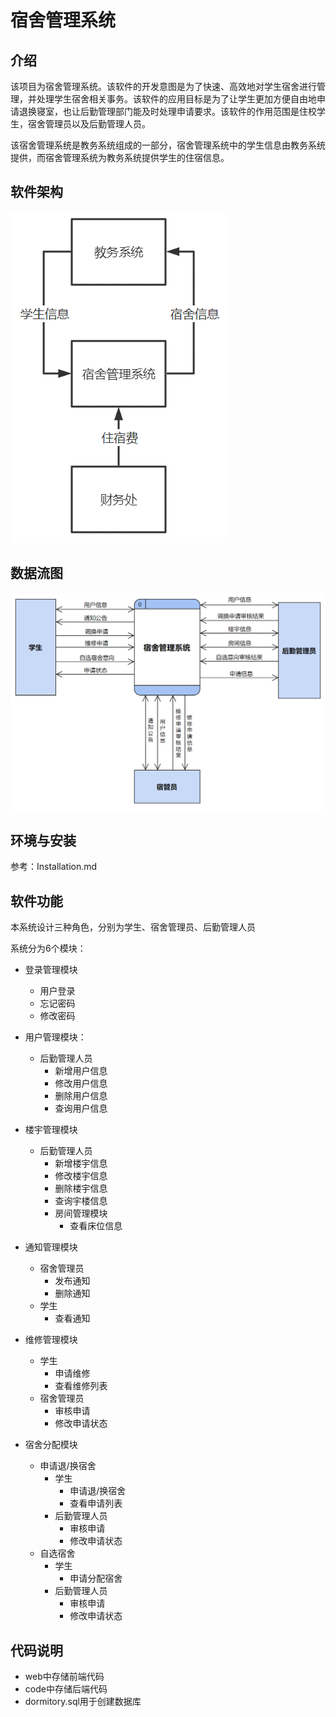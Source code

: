 # 宿舍管理系统

## 介绍
该项目为宿舍管理系统。该软件的开发意图是为了快速、高效地对学生宿舍进行管理，并处理学生宿舍相关事务。该软件的应用目标是为了让学生更加方便自由地申请退换寝室，也让后勤管理部门能及时处理申请要求。该软件的作用范围是住校学生，宿舍管理员以及后勤管理人员。

该宿舍管理系统是教务系统组成的一部分，宿舍管理系统中的学生信息由教务系统提供，而宿舍管理系统为教务系统提供学生的住宿信息。

## 软件架构

![Data flow diagram](https://github.com/czysoph/dormitory/blob/master/doc/picture/system_framework.png)

## **数据流图**

![system framework](https://github.com/czysoph/dormitory/blob/master/doc/picture/Data_flow_diagram.png)


## 环境与安装

参考：Installation.md

## 软件功能

本系统设计三种角色，分别为学生、宿舍管理员、后勤管理人员

系统分为6个模块：

- 登录管理模块
  - 用户登录
  - 忘记密码
  - 修改密码

- 用户管理模块：
  - 后勤管理人员
    - 新增用户信息
    - 修改用户信息
    - 删除用户信息
    - 查询用户信息
- 楼宇管理模块
  - 后勤管理人员
    - 新增楼宇信息
    - 修改楼宇信息
    - 删除楼宇信息
    - 查询宇楼信息
    - 房间管理模块
      - 查看床位信息
- 通知管理模块
  - 宿舍管理员
    - 发布通知
    - 删除通知
  - 学生
    - 查看通知
- 维修管理模块
  - 学生
    - 申请维修
    - 查看维修列表
  - 宿舍管理员
    - 审核申请
    - 修改申请状态
- 宿舍分配模块
  - 申请退/换宿舍
    - 学生
      - 申请退/换宿舍
      - 查看申请列表
    - 后勤管理人员
      - 审核申请
      - 修改申请状态
  - 自选宿舍
    - 学生
      - 申请分配宿舍
    - 后勤管理人员
      - 审核申请
      - 修改申请状态
## 代码说明
- web中存储前端代码
- code中存储后端代码
- dormitory.sql用于创建数据库
